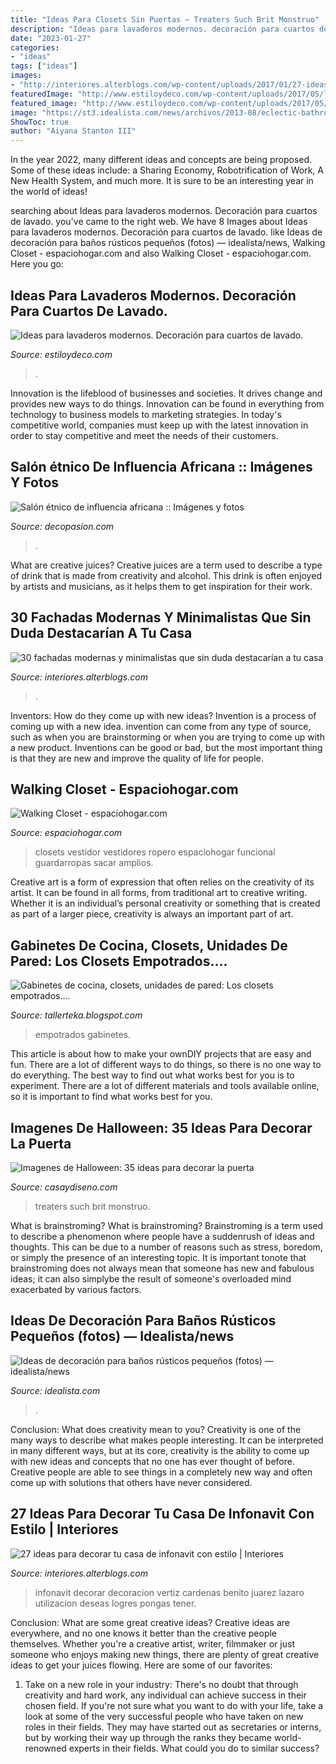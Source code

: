 ```yaml
---
title: "Ideas Para Closets Sin Puertas ~ Treaters Such Brit Monstruo"
description: "Ideas para lavaderos modernos. decoración para cuartos de lavado."
date: "2023-01-27"
categories:
- "ideas"
tags: ["ideas"]
images:
- "http://interiores.alterblogs.com/wp-content/uploads/2017/01/27-ideas-para-decorar-tu-casa-de-infonavit-con-estilo-13.jpg"
featuredImage: "http://www.estiloydeco.com/wp-content/uploads/2017/05/lavaderos-modernos-10.jpg"
featured_image: "http://www.estiloydeco.com/wp-content/uploads/2017/05/lavaderos-modernos-10.jpg"
image: "https://st3.idealista.com/news/archivos/2013-08/eclectic-bathroom_0.jpg?sv=nFyJQjNU"
ShowToc: true
author: "Aiyana Stanton III"
---
```



In the year 2022, many different ideas and concepts are being proposed. Some of these ideas include: a Sharing Economy, Robotrification of Work, A New Health System, and much more. It is sure to be an interesting year in the world of ideas!

	

		
searching about Ideas para lavaderos modernos. Decoración para cuartos de lavado. you've came to the right web. We have 8 Images about Ideas para lavaderos modernos. Decoración para cuartos de lavado. like Ideas de decoración para baños rústicos pequeños (fotos) — idealista/news, Walking Closet - espaciohogar.com and also Walking Closet - espaciohogar.com. Here you go:
		
    
## Ideas Para Lavaderos Modernos. Decoración Para Cuartos De Lavado.

<img loading=lazy src="http://www.estiloydeco.com/wp-content/uploads/2017/05/lavaderos-modernos-10.jpg" onerror="this.onerror=null;this.src='https://tse2.mm.bing.net/th?id=OIP.gn-qUdtIpbVxmhDqhy4ULQHaJ3&amp;pid=15.1';" alt="Ideas para lavaderos modernos. Decoración para cuartos de lavado.">

_Source: estiloydeco.com_

>. 

	

Innovation is the lifeblood of businesses and societies. It drives change and provides new ways to do things. Innovation can be found in everything from technology to business models to marketing strategies. In today's competitive world, companies must keep up with the latest innovation in order to stay competitive and meet the needs of their customers.

    
## Salón étnico De Influencia Africana :: Imágenes Y Fotos

<img loading=lazy src="http://www.decopasion.com/Imagenes/salon-etnico-de-influencia-africana.jpg" onerror="this.onerror=null;this.src='https://tse1.mm.bing.net/th?id=OIP.sm7XlGYGJEd6gPldqpGNkAHaE7&amp;pid=15.1';" alt="Salón étnico de influencia africana :: Imágenes y fotos">

_Source: decopasion.com_

>. 

	

What are creative juices?
Creative juices are a term used to describe a type of drink that is made from creativity and alcohol. This drink is often enjoyed by artists and musicians, as it helps them to get inspiration for their work.

    
## 30 Fachadas Modernas Y Minimalistas Que Sin Duda Destacarían A Tu Casa

<img loading=lazy src="http://interiores.alterblogs.com/wp-content/uploads/2016/06/30-fachadas-modernas-y-minimalistas-que-sin-duda-destacarían-a-tu-casa-de-la-de-tus-vecinos-08.jpg" onerror="this.onerror=null;this.src='https://tse3.mm.bing.net/th?id=OIP.6edF4HCIsR8vP-p361byEgAAAA&amp;pid=15.1';" alt="30 fachadas modernas y minimalistas que sin duda destacarían a tu casa">

_Source: interiores.alterblogs.com_

>. 

	

Inventors: How do they come up with new ideas?
Invention is a process of coming up with a new idea. invention can come from any type of source, such as when you are brainstorming or when you are trying to come up with a new product. Inventions can be good or bad, but the most important thing is that they are new and improve the quality of life for people.

    
## Walking Closet - Espaciohogar.com

<img loading=lazy src="https://espaciohogar.com/wp-content/uploads/2011/10/walking-closet.jpg" onerror="this.onerror=null;this.src='https://tse4.mm.bing.net/th?id=OIP.o47woBXteDKhd2OhSnfVoAAAAA&amp;pid=15.1';" alt="Walking Closet - espaciohogar.com">

_Source: espaciohogar.com_

>closets vestidor vestidores ropero espaciohogar funcional guardarropas sacar amplios. 

	

Creative art is a form of expression that often relies on the creativity of its artist. It can be found in all forms, from traditional art to creative writing. Whether it is an individual’s personal creativity or something that is created as part of a larger piece, creativity is always an important part of art.

    
## Gabinetes De Cocina, Closets, Unidades De Pared: Los Closets Empotrados....

<img loading=lazy src="http://4.bp.blogspot.com/-gx-sUovf6tM/UdAoa73mtGI/AAAAAAAAAB0/ielU8JL_KGo/s1280/DSCF0014.JPG" onerror="this.onerror=null;this.src='https://tse1.mm.bing.net/th?id=OIP.HmHviF5nAdEpSObNJULoggHaJ4&amp;pid=15.1';" alt="Gabinetes de cocina, closets, unidades de pared: Los closets empotrados....">

_Source: tallerteka.blogspot.com_

>empotrados gabinetes. 

	

This article is about how to make your ownDIY projects that are easy and fun. There are a lot of different ways to do things, so there is no one way to do everything. The best way to find out what works best for you is to experiment. There are a lot of different materials and tools available online, so it is important to find what works best for you.

    
## Imagenes De Halloween: 35 Ideas Para Decorar La Puerta

<img loading=lazy src="https://casaydiseno.com/wp-content/uploads/2015/10/imagenes-halloween-decoracion-puerta-miedo-monstruo.jpg" onerror="this.onerror=null;this.src='https://tse2.mm.bing.net/th?id=OIP.toSSsIpRNKRmaSCjT-7m1gHaJt&amp;pid=15.1';" alt="Imagenes de Halloween: 35 ideas para decorar la puerta">

_Source: casaydiseno.com_

>treaters such brit monstruo. 

	

What is brainstroming?
What is brainstroming? Brainstroming is a term used to describe a phenomenon where people have a suddenrush of ideas and thoughts. This can be due to a number of reasons such as stress, boredom, or simply the presence of an interesting topic. It is important tonote that brainstroming does not always mean that someone has new and fabulous ideas; it can also simplybe the result of someone's overloaded mind exacerbated by various factors.

    
## Ideas De Decoración Para Baños Rústicos Pequeños (fotos) — Idealista/news

<img loading=lazy src="https://st3.idealista.com/news/archivos/2013-08/eclectic-bathroom_0.jpg?sv=nFyJQjNU" onerror="this.onerror=null;this.src='https://tse1.mm.bing.net/th?id=OIP.Gb_sMn1KPLBsgK9GX6gdSgHaLH&amp;pid=15.1';" alt="Ideas de decoración para baños rústicos pequeños (fotos) — idealista/news">

_Source: idealista.com_

>. 

	

Conclusion: What does creativity mean to you?
Creativity is one of the many ways to describe what makes people interesting. It can be interpreted in many different ways, but at its core, creativity is the ability to come up with new ideas and concepts that no one has ever thought of before. Creative people are able to see things in a completely new way and often come up with solutions that others have never considered.

    
## 27 Ideas Para Decorar Tu Casa De Infonavit Con Estilo | Interiores

<img loading=lazy src="http://interiores.alterblogs.com/wp-content/uploads/2017/01/27-ideas-para-decorar-tu-casa-de-infonavit-con-estilo-13.jpg" onerror="this.onerror=null;this.src='https://tse2.mm.bing.net/th?id=OIP.hYstNI22cCla2rJsu3XxygHaFi&amp;pid=15.1';" alt="27 ideas para decorar tu casa de infonavit con estilo | Interiores">

_Source: interiores.alterblogs.com_

>infonavit decorar decoracion vertiz cardenas benito juarez lazaro utilizacion deseas logres pongas tener. 

	

Conclusion: What are some great creative ideas?
Creative ideas are everywhere, and no one knows it better than the creative people themselves. Whether you're a creative artist, writer, filmmaker or just someone who enjoys making new things, there are plenty of great creative ideas to get your juices flowing. Here are some of our favorites: 
1. Take on a new role in your industry: There's no doubt that through creativity and hard work, any individual can achieve success in their chosen field. If you're not sure what you want to do with your life, take a look at some of the very successful people who have taken on new roles in their fields. They may have started out as secretaries or interns, but by working their way up through the ranks they became world-renowned experts in their fields. What could you do to similar success? 


